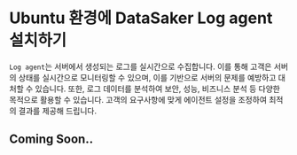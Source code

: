 # Ubuntu 환경에 DataSaker Log agent 설치하기
`Log agent`는 서버에서 생성되는 로그를 실시간으로 수집합니다. 이를 통해 고객은 서버의 상태를 실시간으로 모니터링할 수 있으며, 이를 기반으로 서버의 문제를 예방하고 대처할 수 있습니다. 또한, 로그 데이터를 분석하여 보안, 성능, 비즈니스 분석 등 다양한 목적으로 활용할 수 있습니다. 고객의 요구사항에 맞게 에이전트 설정을 조정하여 최적의 결과를 제공해 드립니다.

## Coming Soon..

[//]: # ()
[//]: # (## DataSaker 설정파일을 생성하셨나요?)

[//]: # (현재 Ubuntu 환경에서는 `DataSaker` 에이전트를 설치하기 위해서는 기본 설정 파일이 생성되어 있어야 합니다. 만약 기본 설정 파일을 생성하지 않았다면 생성하여 주시기 바랍니다. [DataSaker 설정하기]&#40;../../README.md&#41;)

[//]: # ()
[//]: # (# Log agent 설치하기)

[//]: # (## 1. agent-config 설정)

[//]: # (`/etc/datasaker/dsk-log-agent/agent-config.yml` 경로에 agent-config 파일을 다음과 같이 생성합니다. &#40;*&#41;가 붙은 곳은 반듯이 입력해야 됩니다.)

[//]: # (```yaml)

[//]: # (agent:)

[//]: # (  metadata:)

[//]: # (    agent_name:         # 에이전트 이름)

[//]: # (    cluster_id:         # 클러스터 정보)

[//]: # (  environment:          # 로그 수집 환경 [kubernetes, docker, etc])

[//]: # (  collect:)

[//]: # (    - paths: []         # &#40;*&#41;로그 수집 경로)

[//]: # (      exclude_paths: [] # 로그 수집 경로 중 제외시키고자 하는 로그 경로)

[//]: # (      keywords: []      # 로그 수집 키워드 &#40;키워드가 포함된 로그만 수집&#41;)

[//]: # (      tag:              # 사용자 설정 태그)

[//]: # (      service:)

[//]: # (        - name:         # 서비스 이름  )

[//]: # (        - kind:         # 서비스 종류)

[//]: # (      source:)

[//]: # (        - type:         # 로그 소스 타입 [app, database, syslog, etc])

[//]: # (        - kind:         # 로그 소스 종류 [postgres, mysql, java, python, go])

[//]: # (        - address:      # 사용자 설정 - DB host 및 port 정보)

[//]: # (```)

[//]: # ()
[//]: # (## 2. 패키지 설치)

[//]: # (`DataSaker`의 `Log agent`를 설치하기 위해서는 sudo 권한이 필요합니다.)

[//]: # (<!-- )

[//]: # (example API Key : VAR_GLOBAL_APIKEY=1234567890abcdef1234567890abcdef)

[//]: # ( -->)

[//]: # (```bash)

[//]: # (DSK_GLOBAL_APIKEY=${VAR_GLOBAL_APIKEY})

[//]: # ()
[//]: # (curl -fsSL -o installer.sh https://nextcloud.exem-oss.org/s/qPwDBm8QRLf7PGA/download/dsk-log-agent-install.sh)

[//]: # (chmod 700 installer.sh)

[//]: # (sudo ./installer.sh)

[//]: # ()
[//]: # (sudo DSK_GLOBAL_APIKEY=${DSK_GLOBAL_APIKEY} bash -c '/usr/bin/dsk-log-agent init "'${DSK_GLOBAL_APIKEY}'" && sudo /usr/bin/dsk-log-agent start')

[//]: # (```)

[//]: # ()
[//]: # (## 3. 패키지 실행)

[//]: # (```bash)

[//]: # ($ sudo dsk-log-agent start)

[//]: # (```)

[//]: # (> 주의사항)

[//]: # (> 1. 로그 수집을 위해 패키지 실행 전 에이전트 설정 파일을 구성해야 한다&#40;`global-config.yml`, `config.conf`&#41;.)

[//]: # (> 2. 로그 에에전트 기본 포트가 이미 설정되어 있는 경우 `FLUENTD_RELOAD_PORT`, `FLUENTD_HEALTHCHECK_PORT` 환경변수를 설정하여 변경할 수 있다.)

[//]: # ()
[//]: # (## 4. 패키지 실행 상태 확인)

[//]: # (```bash)

[//]: # ($ sudo dsk-log-agent status)

[//]: # (fluentd is running)

[//]: # (Agent is running)

[//]: # (```)

[//]: # ()
[//]: # (---)

[//]: # (# Log agent 제거하기)

[//]: # (## 1. 패키지 중단)

[//]: # (```bash)

[//]: # (sudo dsk-log-agent stop)

[//]: # (```)

[//]: # ()
[//]: # (## 2. 패키지 제거)

[//]: # (```bash)

[//]: # (sudo apt-get remove dsk-log-agent)

[//]: # (```)
